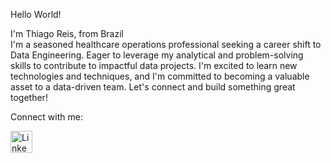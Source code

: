 Hello World!

I'm Thiago Reis, from Brazil   
I'm a seasoned healthcare operations professional seeking a career shift to Data Engineering. Eager to leverage my analytical and problem-solving skills to contribute to impactful data projects. I'm excited to learn new technologies and techniques, and I'm committed to becoming a valuable asset to a data-driven team. Let's connect and build something great together!

Connect with me:

[<img src="https://github.com/user-attachments/assets/a175eace-581d-4bc0-8f4b-c52d71e8d61d" width="35" height="35" alt="LinkedIn">](https://www.linkedin.com/in/thiago-reis-martins-02606242/)



  
<!---
tigureis/tigureis is a ✨ special ✨ repository because its `README.md` (this file) appears on your GitHub profile.
You can click the Preview link to take a look at your changes.
--->
